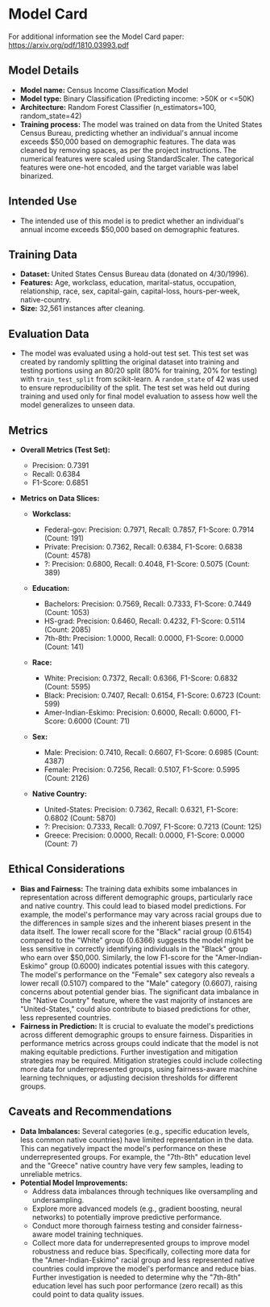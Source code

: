 # Model Card

For additional information see the Model Card paper: https://arxiv.org/pdf/1810.03993.pdf

## Model Details

- **Model name:** Census Income Classification Model
- **Model type:** Binary Classification (Predicting income: >50K or <=50K)
- **Architecture:** Random Forest Classifier (n_estimators=100, random_state=42)
- **Training process:** The model was trained on data from the United States Census Bureau, predicting whether an individual's annual income exceeds $50,000 based on demographic features. The data was cleaned by removing spaces, as per the project instructions. The numerical features were scaled using StandardScaler. The categorical features were one-hot encoded, and the target variable was label binarized.

## Intended Use

- The intended use of this model is to predict whether an individual's annual income exceeds $50,000 based on demographic features.

## Training Data

- **Dataset:** United States Census Bureau data (donated on 4/30/1996).
- **Features:** Age, workclass, education, marital-status, occupation, relationship, race, sex, capital-gain, capital-loss, hours-per-week, native-country.
- **Size:** 32,561 instances after cleaning.

## Evaluation Data

- The model was evaluated using a hold-out test set. This test set was created by randomly splitting the original dataset into training and testing portions using an 80/20 split (80% for training, 20% for testing) with `train_test_split` from scikit-learn. A `random_state` of 42 was used to ensure reproducibility of the split. The test set was held out during training and used only for final model evaluation to assess how well the model generalizes to unseen data.

## Metrics

- **Overall Metrics (Test Set):**
    - Precision: 0.7391
    - Recall: 0.6384
    - F1-Score: 0.6851

- **Metrics on Data Slices:**

    - **Workclass:**
        - Federal-gov: Precision: 0.7971, Recall: 0.7857, F1-Score: 0.7914 (Count: 191)
        - Private: Precision: 0.7362, Recall: 0.6384, F1-Score: 0.6838 (Count: 4578)
        - ?: Precision: 0.6800, Recall: 0.4048, F1-Score: 0.5075 (Count: 389)

    - **Education:**
        - Bachelors: Precision: 0.7569, Recall: 0.7333, F1-Score: 0.7449 (Count: 1053)
        - HS-grad: Precision: 0.6460, Recall: 0.4232, F1-Score: 0.5114 (Count: 2085)
        - 7th-8th: Precision: 1.0000, Recall: 0.0000, F1-Score: 0.0000 (Count: 141)

    - **Race:**
        - White: Precision: 0.7372, Recall: 0.6366, F1-Score: 0.6832 (Count: 5595)
        - Black: Precision: 0.7407, Recall: 0.6154, F1-Score: 0.6723 (Count: 599)
        - Amer-Indian-Eskimo: Precision: 0.6000, Recall: 0.6000, F1-Score: 0.6000 (Count: 71)

    - **Sex:**
        - Male: Precision: 0.7410, Recall: 0.6607, F1-Score: 0.6985 (Count: 4387)
        - Female: Precision: 0.7256, Recall: 0.5107, F1-Score: 0.5995 (Count: 2126)

    - **Native Country:**
        - United-States: Precision: 0.7362, Recall: 0.6321, F1-Score: 0.6802 (Count: 5870)
        - ?: Precision: 0.7333, Recall: 0.7097, F1-Score: 0.7213 (Count: 125)
        - Greece: Precision: 0.0000, Recall: 0.0000, F1-Score: 0.0000 (Count: 7)

## Ethical Considerations

- **Bias and Fairness:** The training data exhibits some imbalances in representation across different demographic groups, particularly race and native country. This could lead to biased model predictions. For example, the model's performance may vary across racial groups due to the differences in sample sizes and the inherent biases present in the data itself.  The lower recall score for the "Black" racial group (0.6154) compared to the "White" group (0.6366) suggests the model might be less sensitive in correctly identifying individuals in the "Black" group who earn over $50,000.  Similarly, the low F1-score for the "Amer-Indian-Eskimo" group (0.6000) indicates potential issues with this category.  The model's performance on the "Female" sex category also reveals a lower recall (0.5107) compared to the "Male" category (0.6607), raising concerns about potential gender bias.  The significant data imbalance in the "Native Country" feature, where the vast majority of instances are "United-States," could also contribute to biased predictions for other, less represented countries.
- **Fairness in Prediction:** It is crucial to evaluate the model's predictions across different demographic groups to ensure fairness. Disparities in performance metrics across groups could indicate that the model is not making equitable predictions. Further investigation and mitigation strategies may be required.  Mitigation strategies could include collecting more data for underrepresented groups, using fairness-aware machine learning techniques, or adjusting decision thresholds for different groups.

## Caveats and Recommendations

- **Data Imbalances:** Several categories (e.g., specific education levels, less common native countries) have limited representation in the data. This can negatively impact the model's performance on these underrepresented groups.  For example, the "7th-8th" education level and the "Greece" native country have very few samples, leading to unreliable metrics.
- **Potential Model Improvements:**
    - Address data imbalances through techniques like oversampling and undersampling.
    - Explore more advanced models (e.g., gradient boosting, neural networks) to potentially improve predictive performance.
    - Conduct more thorough fairness testing and consider fairness-aware model training techniques.
    - Collect more data for underrepresented groups to improve model robustness and reduce bias.  Specifically, collecting more data for the "Amer-Indian-Eskimo" racial group and less represented native countries could improve the model's performance and reduce bias.  Further investigation is needed to determine why the "7th-8th" education level has such poor performance (zero recall) as this could point to data quality issues.